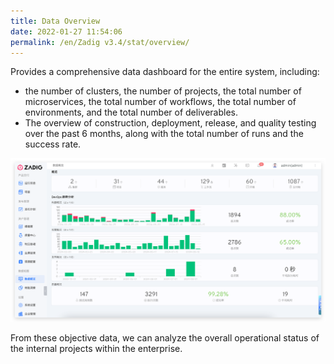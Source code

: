 ```yaml
---
title: Data Overview
date: 2022-01-27 11:54:06
permalink: /en/Zadig v3.4/stat/overview/
---
```


Provides a comprehensive data dashboard for the entire system, including:

- the number of clusters, the number of projects, the total number of microservices, the total number of workflows, the total number of environments, and the total number of deliverables.
- The overview of construction, deployment, release, and quality testing over the past 6 months, along with the total number of runs and the success rate.

![Data Overview](../../../_images/overview_310.png)

From these objective data, we can analyze the overall operational status of the internal projects within the enterprise.